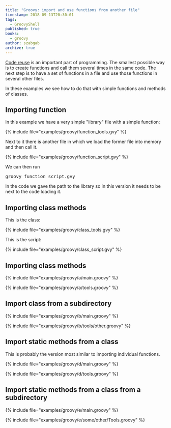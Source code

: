 ```yaml
---
title: "Groovy: import and use functions from another file"
timestamp: 2018-09-13T20:30:01
tags:
  - GroovyShell
published: true
books:
  - groovy
author: szabgab
archive: true
---
```



[Code reuse](/groovy-code-reuse) is an important part of programming. The smallest possible way is to create functions and call them
several times in the same code. The next step is to have a set of functions in a file and use those functions in
several other files.

In these examples we see how to do that with simple functions and methods of classes.


## Importing function

In this example we have a very simple "library" file with a simple function:

{% include file="examples/groovy/function_tools.gvy" %}

Next to it there is another file in which we load the former file into memory and then call it.

{% include file="examples/groovy/function_script.gvy" %}

We can then run

<pre>
groovy function_script.gvy
</pre>

In the code we gave the path to the library so in this version it needs to be next to the code loading it.

## Importing class methods

This is the class:

{% include file="examples/groovy/class_tools.gvy" %}

This is the script:

{% include file="examples/groovy/class_script.gvy" %}

## Importing class methods


{% include file="examples/groovy/a/main.groovy" %}

{% include file="examples/groovy/a/tools.groovy" %}


## Import class from a subdirectory


{% include file="examples/groovy/b/main.groovy" %}

{% include file="examples/groovy/b/tools/other.groovy" %}


## Import static methods from a class

This is probably the version most similar to importing individual functions.


{% include file="examples/groovy/d/main.groovy" %}

{% include file="examples/groovy/d/tools.groovy" %}

## Import static methods from a class from a subdirectory

{% include file="examples/groovy/e/main.groovy" %}

{% include file="examples/groovy/e/some/other/Tools.groovy" %}



